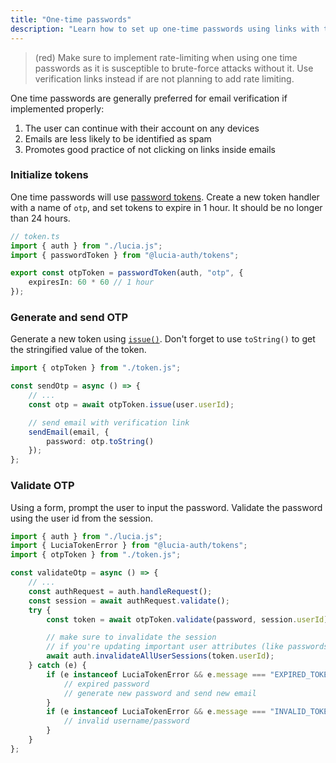 ```yaml
---
title: "One-time passwords"
description: "Learn how to set up one-time passwords using links with the tokens integration for Lucia"
---
```


> (red) Make sure to implement rate-limiting when using one time passwords as it is susceptible to brute-force attacks without it. Use verification links instead if are not planning to add rate limiting.

One time passwords are generally preferred for email verification if implemented properly:

1. The user can continue with their account on any devices
2. Emails are less likely to be identified as spam
3. Promotes good practice of not clicking on links inside emails

### Initialize tokens

One time passwords will use [password tokens](/tokens/basics/password-tokens). Create a new token handler with a name of `otp`, and set tokens to expire in 1 hour. It should be no longer than 24 hours.

```ts
// token.ts
import { auth } from "./lucia.js";
import { passwordToken } from "@lucia-auth/tokens";

export const otpToken = passwordToken(auth, "otp", {
	expiresIn: 60 * 60 // 1 hour
});
```

### Generate and send OTP

Generate a new token using [`issue()`](/reference/tokens/passwordtokenwrapper#issue). Don't forget to use `toString()` to get the stringified value of the token.

```ts
import { otpToken } from "./token.js";

const sendOtp = async () => {
	// ...
	const otp = await otpToken.issue(user.userId);

	// send email with verification link
	sendEmail(email, {
		password: otp.toString()
	});
};
```

### Validate OTP

Using a form, prompt the user to input the password. Validate the password using the user id from the session.

```ts
import { auth } from "./lucia.js";
import { LuciaTokenError } from "@lucia-auth/tokens";
import { otpToken } from "./token.js";

const validateOtp = async () => {
	// ...
	const authRequest = auth.handleRequest();
	const session = await authRequest.validate();
	try {
		const token = await otpToken.validate(password, session.userId);

		// make sure to invalidate the session
		// if you're updating important user attributes (like passwords)!
		await auth.invalidateAllUserSessions(token.userId);
	} catch (e) {
		if (e instanceof LuciaTokenError && e.message === "EXPIRED_TOKEN") {
			// expired password
			// generate new password and send new email
		}
		if (e instanceof LuciaTokenError && e.message === "INVALID_TOKEN") {
			// invalid username/password
		}
	}
};
```
